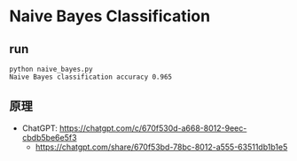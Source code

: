 # Naive Bayes Classification

## run

```
python naive_bayes.py 
Naive Bayes classification accuracy 0.965
```

## 原理

* ChatGPT: https://chatgpt.com/c/670f530d-a668-8012-9eec-cbdb5be6e5f3
    * https://chatgpt.com/share/670f53bd-78bc-8012-a555-63511db1b1e5

